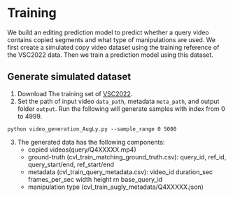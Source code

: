 # Training
We build an editing prediction model to predict whether a query video contains copied segments and what type of manipulations are used. We first create a simulated copy video dataset using the training reference of the VSC2022 data. Then we train a prediction model using this dataset.
## Generate simulated dataset
1. Download The training set of [VSC2022](https://www.drivendata.org/competitions/group/meta-video-similarity/).
2. Set the path of input video `data_path`, metadata `meta_path`, and output folder `output`. Run the following will generate samples with index from 0 to 4999.
```
python video_generation_AugLy.py --sample_range 0 5000
```
3. The generated data has the following components:
    - copied videos(query/Q4XXXXX.mp4)
    - ground-truth (cvl_train_matching_ground_truth.csv): query_id, ref_id, query_start/end, ref_start/end
    - metadata (cvl_train_query_metadata.csv): video_id duration_sec frames_per_sec width height rn base_query_id
    - manipulation type (cvl_train_augly_metadata/Q4XXXXX.json)
